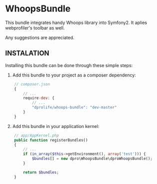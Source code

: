 
WhoopsBundle
============
This bundle integrates handy Whoops library into Symfony2. It aplies webprofiler's toolbar as well.

Any suggestions are appreciated.

INSTALATION
-----------
Installing this bundle can be done through these simple steps:

1. Add this bundle to your project as a composer dependency:
```javascript
    // composer.json
    {
        // ...
        require-dev: {
            // ...
            "dprolife/whoops-bundle": "dev-master"
        }
    }
```

2. Add this bundle in your application kernel:
```php
    // app/AppKernel.php
    public function registerBundles()
    {
        // ...
        if (in_array($this->getEnvironment(), array('test'))) {
            $bundles[] = new dpro\WhoopsBundle\dproWhoopsBundle();
        }

        return $bundles;
    }
```